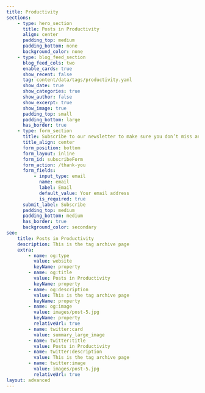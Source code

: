 ```yaml
---
title: Productivity
sections:
    - type: hero_section
      title: Posts in Productivity
      align: center
      padding_top: medium
      padding_bottom: none
      background_color: none
    - type: blog_feed_section
      blog_feed_cols: two
      enable_cards: true
      show_recent: false
      tag: content/data/tags/productivity.yaml
      show_date: true
      show_categories: true
      show_author: false
      show_excerpt: true
      show_image: true
      padding_top: small
      padding_bottom: large
      has_border: true
    - type: form_section
      title: Subscribe to our newsletter to make sure you don’t miss anything
      title_align: center
      form_position: bottom
      form_layout: inline
      form_id: subscribeForm
      form_action: /thank-you
      form_fields:
          - input_type: email
            name: email
            label: Email
            default_value: Your email address
            is_required: true
      submit_label: Subscribe
      padding_top: medium
      padding_bottom: medium
      has_border: true
      background_color: secondary
seo:
    title: Posts in Productivity
    description: This is the tag archive page
    extra:
        - name: og:type
          value: website
          keyName: property
        - name: og:title
          value: Posts in Productivity
          keyName: property
        - name: og:description
          value: This is the tag archive page
          keyName: property
        - name: og:image
          value: images/post-5.jpg
          keyName: property
          relativeUrl: true
        - name: twitter:card
          value: summary_large_image
        - name: twitter:title
          value: Posts in Productivity
        - name: twitter:description
          value: This is the tag archive page
        - name: twitter:image
          value: images/post-5.jpg
          relativeUrl: true
layout: advanced
---
```

